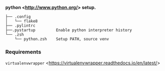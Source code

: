 **python <<http://www.python.org/>>  setup.**

    ├── .config
    │   └── flake8
    ├── .pylintrc
    ├──.pystartup	      Enable python interpreter history
    └── .zsh
        └── python.zsh    Setup PATH, source venv
        
### Requirements

`virtualenvwrapper` <<https://virtualenvwrapper.readthedocs.io/en/latest/>>
